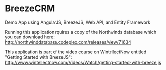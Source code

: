 BreezeCRM
=========

Demo App using AngularJS, BreezeJS, Web API, and Entity Framework

Running this application rquires a copy of the Northwinds database which you can download here:
http://northwinddatabase.codeplex.com/releases/view/71634

This application is part of the video course on WintellectNow entitled "Getting Started with BreezeJS":
http://www.wintellectnow.com/Videos/Watch/getting-started-with-breeze.js

